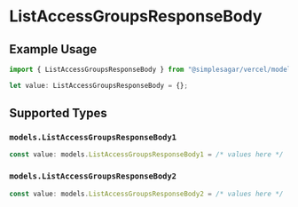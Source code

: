 # ListAccessGroupsResponseBody

## Example Usage

```typescript
import { ListAccessGroupsResponseBody } from "@simplesagar/vercel/models/listaccessgroupsop.js";

let value: ListAccessGroupsResponseBody = {};
```

## Supported Types

### `models.ListAccessGroupsResponseBody1`

```typescript
const value: models.ListAccessGroupsResponseBody1 = /* values here */
```

### `models.ListAccessGroupsResponseBody2`

```typescript
const value: models.ListAccessGroupsResponseBody2 = /* values here */
```

